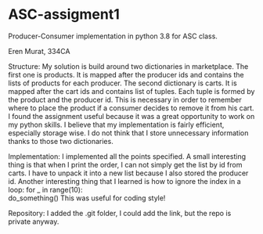 # ASC-assigment1
Producer-Consumer implementation in python 3.8 for ASC class.

Eren Murat, 334CA

Structure:
    My solution is build around two dictionaries in marketplace. The first one is
products. It is mapped after the producer ids and contains the lists of products
for each producer. The second dictionary is carts. It is mapped after the cart ids
and contains list of tuples. Each tuple is formed by the product and the producer id.
This is necessary in order to remember where to place the product if a consumer
decides to remove it from his cart.
    I found the assignment useful because it was a great opportunity to work
on my python skills.
    I believe that my implementation is fairly efficient, especially storage wise.
I do not think that I store unnecessary information thanks to those two dictionaries.

Implementation:
    I implemented all the points specified.
    A small interesting thing is that when I print the order, I can not simply get
the list by id from carts. I have to unpack it into a new list because I also stored
the producer id.
    Another interesting thing that I learned is how to ignore the index in a loop:
                for _ in range(10):     
                    do_something()
    This was useful for coding style!

Repository:
    I added the .git folder, I could add the link, but the repo is private anyway.